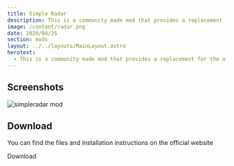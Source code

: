 ```yaml
---
title: Simple Radar
description: This is a community made mod that provides a replacement for the official CSGO map layouts...
image: /content/radar.png
date: 2020/04/25
section: mods
layout: ../../layouts/MainLayout.astro
herotext:
  - This is a community made mod that provides a replacement for the official CSGO map layouts. The maps use a different color scheme to give the optimal contrast against red highlighted enemies, bomb, and potential threats.
---
```


## Screenshots

![simpleradar mod](/content/mods/simple-radar/comparison.jpg)

## Download

You can find the files and installation instructions on the official website

<a url="http://simpleradar.com/" icon="software-download" cssStyles="inline-flex lg">Download</a>
